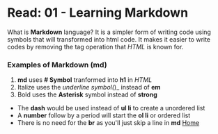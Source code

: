 # Read: 01 - Learning Markdown

What is **Markdown** language? It is a simpler form of writing code using symbols that will transformed into html code. It makes it easier to write codes by removing the tag operation that _HTML_ is known for.

### Examples of Markdown (md)

1. **md** uses **# Symbol** tranformed into **h1** in _HTML_
2. Italize uses the _underline symbol(_)_ instead of **em**
3. Bold uses the **Asterisk** symbol instead of **strong**

- The **dash** would be used instead of **ul li** to create a unordered list
- A **number** follow by a period will start the **ol li** or ordered list
- There is no need for the **br** as you'll just skip a line in **md**
[Home](https://github.com/normanmatthewjr/reading-notes)
